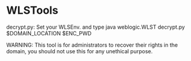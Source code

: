 # WLSTools
decrypt.py: Set your WLSEnv. and type java weblogic.WLST decrypt.py $DOMAIN_LOCATION $ENC_PWD

WARNING: This tool is for administrators to recover their rights in the domain, you should not use this for any unethical purpose. 
